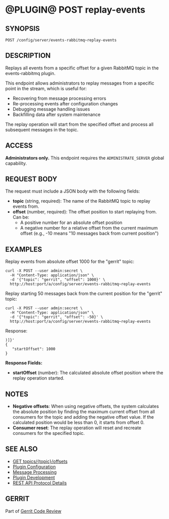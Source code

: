 @PLUGIN@ POST replay-events
============================

SYNOPSIS
--------

```
POST /config/server/events-rabbitmq~replay-events
```

DESCRIPTION
-----------
Replays all events from a specific offset for a given RabbitMQ topic in the events-rabbitmq plugin.

This endpoint allows administrators to replay messages from a specific point in the stream, which
is useful for:
* Recovering from message processing errors
* Re-processing events after configuration changes
* Debugging message handling issues
* Backfilling data after system maintenance

The replay operation will start from the specified offset and process all subsequent messages in
the topic.

ACCESS
------
**Administrators only.** This endpoint requires the `ADMINISTRATE_SERVER` global capability.

REQUEST BODY
------------
The request must include a JSON body with the following fields:

* **topic** (string, required): The name of the RabbitMQ topic to replay events from.
* **offset** (number, required): The offset position to start replaying from. Can be:
  - A positive number for an absolute offset position
  - A negative number for a relative offset from the current maximum offset (e.g., -10 means
  "10 messages back from current position")

EXAMPLES
--------

Replay events from absolute offset 1000 for the "gerrit" topic:

```
curl -X POST --user admin:secret \
  -H "Content-Type: application/json" \
  -d '{"topic": "gerrit", "offset": 1000}' \
  http://host:port/a/config/server/events-rabbitmq~replay-events
```

Replay starting 50 messages back from the current position for the "gerrit" topic:

```
curl -X POST --user admin:secret \
  -H "Content-Type: application/json" \
  -d '{"topic": "gerrit", "offset": -50}' \
  http://host:port/a/config/server/events-rabbitmq~replay-events
```

Response:

```
)]}'
{
   "startOffset": 1000
}
```

**Response Fields:**

* **startOffset** (number): The calculated absolute offset position where the replay operation
started.

NOTES
-----

* **Negative offsets**: When using negative offsets, the system calculates the absolute position by
finding the maximum current offset from all consumers for the topic and adding the negative offset
value. If the calculated position would be less than 0, it starts from offset 0.
* **Consumer reset**: The replay operation will reset and recreate consumers for the specified topic.

SEE ALSO
--------

* [GET topics/{topic}/offsets](rest-api-topics-offsets-get.html)
* [Plugin Configuration](config.html)
* [Message Processing](message.html)
* [Plugin Development](../../../Documentation/dev-plugins.html)
* [REST API Protocol Details](../../../Documentation/rest-api.html#_protocol_details)

GERRIT
------
Part of [Gerrit Code Review](../../../Documentation/index.html)
